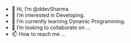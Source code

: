 - 👋 Hi, I’m @ddevSharma
- 👀 I’m interested in Developing.
- 🌱 I’m currently learning Dynamic Programming.
- 💞️ I’m looking to collaborate on ...
- 📫 How to reach me ...

<!---
ddevSharma/ddevSharma is a ✨ special ✨ repository because its `README.md` (this file) appears on your GitHub profile.
You can click the Preview link to take a look at your changes.
--->
